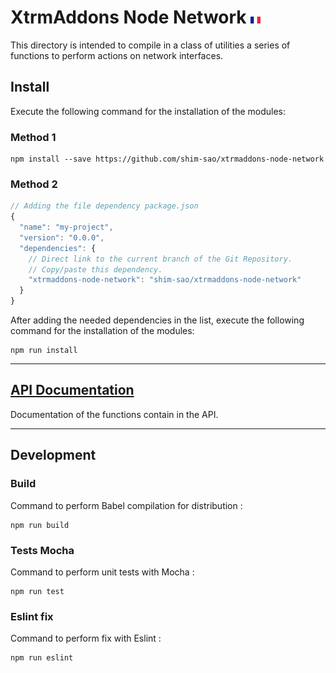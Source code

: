 # XtrmAddons Node Network [![fr-FR](https://github.com/shim-sao/assets/blob/master/images/france-flag-icon-16.png)](README.fr-FR.md)

This directory is intended to compile in a class of utilities a series of functions to perform actions on network interfaces.

## Install

Execute the following command for the installation of the modules:

### Method 1

```batch
npm install --save https://github.com/shim-sao/xtrmaddons-node-network
```

### Method 2

```js
// Adding the file dependency package.json
{
  "name": "my-project",
  "version": "0.0.0",
  "dependencies": {
    // Direct link to the current branch of the Git Repository.
    // Copy/paste this dependency.
    "xtrmaddons-node-network": "shim-sao/xtrmaddons-node-network"
  }
}
```

After adding the needed dependencies in the list, execute the following command for the installation of the modules:

```batch
npm run install
```

---

## [API Documentation](docs/README.md)

Documentation of the functions contain in the API.

---

## Development

### Build

Command to perform Babel compilation for distribution :

```batch
npm run build
```

### Tests Mocha

Command to perform unit tests with Mocha :

```batch
npm run test
```

### Eslint fix

Command to perform fix with Eslint :

```batch
npm run eslint
```